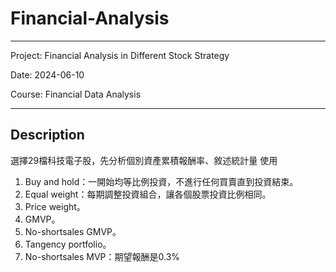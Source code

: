 # Financial-Analysis

---
Project: Financial Analysis in Different Stock Strategy

Date: 2024-06-10

Course: Financial Data Analysis

---

## Description
選擇29檔科技電子股，先分析個別資產累積報酬率、敘述統計量
使用
1. Buy and hold：一開始均等比例投資，不進行任何買賣直到投資結束。 
2. Equal weight：每期調整投資組合，讓各個股票投資比例相同。 
3. Price weight。 
4. GMVP。 
5. No-shortsales GMVP。 
6. Tangency portfolio。 
7. No-shortsales MVP：期望報酬是0.3%



